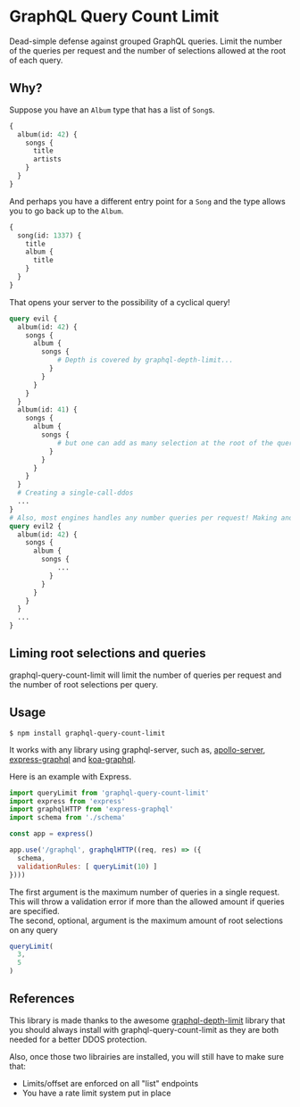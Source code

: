 GraphQL Query Count Limit
===================

Dead-simple defense against grouped GraphQL queries. Limit the number of the queries per request and the number of selections allowed at the root of each query.


## Why?

Suppose you have an `Album` type that has a list of `Song`s.

```graphql
{
  album(id: 42) {
    songs {
      title
      artists
    }
  }
}
```

And perhaps you have a different entry point for a `Song` and the type allows you to go back up to the `Album`.

```graphql
{
  song(id: 1337) {
    title
    album {
      title
    }
  }
}
```

That opens your server to the possibility of a cyclical query!

```graphql
query evil {
  album(id: 42) {
    songs {
      album {
        songs {
            # Depth is covered by graphql-depth-limit...
          }
        }
      }
    }
  }
  album(id: 41) {
    songs {
      album {
        songs {
            # but one can add as many selection at the root of the query
          }
        }
      }
    }
  }
  # Creating a single-call-ddos
  ...
}
# Also, most engines handles any number queries per request! Making another possible single-call-ddos possibility.
query evil2 {
  album(id: 42) {
    songs {
      album {
        songs {
            ...
          }
        }
      }
    }
  }
  ...
}
```

## Liming root selections and queries

graphql-query-count-limit will limit the number of queries per request and the number of root selections per query.

## Usage

```shell
$ npm install graphql-query-count-limit
```

It works with any library using graphql-server, such as, [apollo-server](https://www.apollographql.com/docs/apollo-server/), [express-graphql](https://github.com/graphql/express-graphql) and [koa-graphql](https://github.com/chentsulin/koa-graphql).

Here is an example with Express.

```js
import queryLimit from 'graphql-query-count-limit'
import express from 'express'
import graphqlHTTP from 'express-graphql'
import schema from './schema'

const app = express()

app.use('/graphql', graphqlHTTP((req, res) => ({
  schema,
  validationRules: [ queryLimit(10) ]
})))
```

The first argument is the maximum number of queries in a single request. This will throw a validation error if more than the allowed amount if queries are specified.<br/>
The second, optional, argument is the maximum amount of root selections on any query<br/>

```js
queryLimit(
  3,
  5
)
```

## References

This library is made thanks to the awesome [graphql-depth-limit](https://github.com/stems/graphql-depth-limit) library that you should always install with graphql-query-count-limit as they are both needed for a better DDOS protection.

Also, once those two librairies are installed, you will still have to make sure that:

* Limits/offset are enforced on all "list" endpoints
* You have a rate limit system put in place